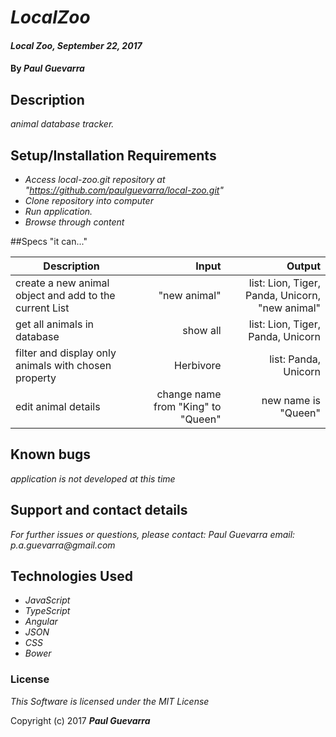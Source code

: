 # _LocalZoo_

#### _Local Zoo, September 22, 2017_

#### By _**Paul Guevarra**_

## Description

_animal database tracker._

## Setup/Installation Requirements

* _Access local-zoo.git repository at "https://github.com/paulguevarra/local-zoo.git"_
* _Clone repository into computer_
* _Run application._
* _Browse through content_

##Specs "it can..."

| Description                                        | Input                                       | Output              |
| -------------------------------------------------- | -------------------------------------------:| ------------------: |
| create a new animal object and add to the current List | "new animal" | list: Lion, Tiger, Panda, Unicorn, "new animal" |
| get all animals in database  | show all | list: Lion, Tiger, Panda, Unicorn |
| filter and display only animals with chosen property | Herbivore | list: Panda, Unicorn |
| edit animal details | change name from "King" to "Queen" | new name is "Queen"  |


## Known bugs
_application is not developed at this time_

## Support and contact details

_For further issues or questions, please contact: Paul Guevarra email: p.a.guevarra@gmail.com_

## Technologies Used

* _JavaScript_
* _TypeScript_
* _Angular_
* _JSON_
* _CSS_
* _Bower_

### License

*This Software is licensed under the MIT License*

Copyright (c) 2017 **_Paul Guevarra_**
